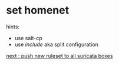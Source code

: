 # set homenet

hints:

* use salt-cp
* use *include* aka split configuration

[next : push new ruleset to all suricata boxes](/suricata/day_2/pushrules.md)
